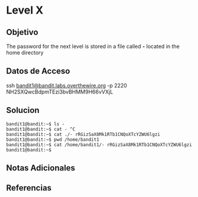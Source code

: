 # Level X

## Objetivo
The password for the next level is stored in a file called **-** located in the home directory
## Datos de Acceso

ssh bandit1@bandit.labs.overthewire.org -p 2220
NH2SXQwcBdpmTEzi3bvBHMM9H66vVXjL


## Solucion
```Shell
bandit1@bandit:~$ ls - 
bandit1@bandit:~$ cat - ^C 
bandit1@bandit:~$ cat ./- rRGizSaX8Mk1RTb1CNQoXTcYZWU6lgzi 
bandit1@bandit:~$ pwd /home/bandit1 
bandit1@bandit:~$ cat /home/bandit1/- rRGizSaX8Mk1RTb1CNQoXTcYZWU6lgzi 
bandit1@bandit:~$
```


## Notas Adicionales

## Referencias